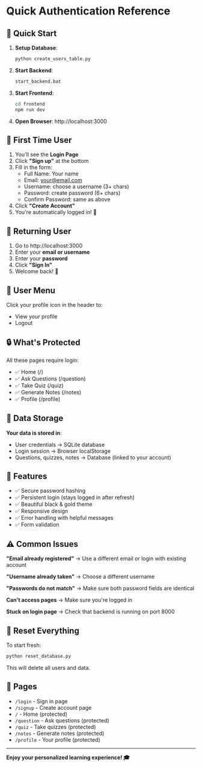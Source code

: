 # Quick Authentication Reference

## 🚀 Quick Start

1. **Setup Database**:
   ```bash
   python create_users_table.py
   ```

2. **Start Backend**:
   ```bash
   start_backend.bat
   ```

3. **Start Frontend**:
   ```bash
   cd frontend
   npm run dev
   ```

4. **Open Browser**: http://localhost:3000

## 📝 First Time User

1. You'll see the **Login Page**
2. Click **"Sign up"** at the bottom
3. Fill in the form:
   - Full Name: Your name
   - Email: your@email.com
   - Username: choose a username (3+ chars)
   - Password: create password (6+ chars)
   - Confirm Password: same as above
4. Click **"Create Account"**
5. You're automatically logged in! 🎉

## 🔐 Returning User

1. Go to http://localhost:3000
2. Enter your **email or username**
3. Enter your **password**
4. Click **"Sign In"**
5. Welcome back! 🎉

## 👤 User Menu

Click your profile icon in the header to:
- View your profile
- Logout

## 🔒 What's Protected

All these pages require login:
- ✅ Home (/)
- ✅ Ask Questions (/question)
- ✅ Take Quiz (/quiz)
- ✅ Generate Notes (/notes)
- ✅ Profile (/profile)

## 💾 Data Storage

**Your data is stored in**:
- User credentials → SQLite database
- Login session → Browser localStorage
- Questions, quizzes, notes → Database (linked to your account)

## 🎨 Features

- ✅ Secure password hashing
- ✅ Persistent login (stays logged in after refresh)
- ✅ Beautiful black & gold theme
- ✅ Responsive design
- ✅ Error handling with helpful messages
- ✅ Form validation

## ⚠️ Common Issues

**"Email already registered"**
→ Use a different email or login with existing account

**"Username already taken"**
→ Choose a different username

**"Passwords do not match"**
→ Make sure both password fields are identical

**Can't access pages**
→ Make sure you're logged in

**Stuck on login page**
→ Check that backend is running on port 8000

## 🔄 Reset Everything

To start fresh:
```bash
python reset_database.py
```
This will delete all users and data.

## 📱 Pages

- `/login` - Sign in page
- `/signup` - Create account page
- `/` - Home (protected)
- `/question` - Ask questions (protected)
- `/quiz` - Take quizzes (protected)
- `/notes` - Generate notes (protected)
- `/profile` - Your profile (protected)

---

**Enjoy your personalized learning experience! 🎓**
